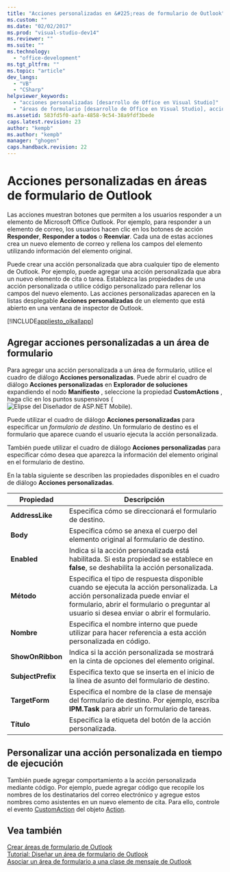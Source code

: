 ```yaml
---
title: "Acciones personalizadas en &#225;reas de formulario de Outlook"
ms.custom: ""
ms.date: "02/02/2017"
ms.prod: "visual-studio-dev14"
ms.reviewer: ""
ms.suite: ""
ms.technology: 
  - "office-development"
ms.tgt_pltfrm: ""
ms.topic: "article"
dev_langs: 
  - "VB"
  - "CSharp"
helpviewer_keywords: 
  - "acciones personalizadas [desarrollo de Office en Visual Studio]"
  - "áreas de formulario [desarrollo de Office en Visual Studio], acciones personalizadas"
ms.assetid: 583fd5f0-aafa-4858-9c54-38a9fdf3bede
caps.latest.revision: 23
author: "kempb"
ms.author: "kempb"
manager: "ghogen"
caps.handback.revision: 22
---
```

# Acciones personalizadas en &#225;reas de formulario de Outlook
  Las acciones muestran botones que permiten a los usuarios responder a un elemento de Microsoft Office Outlook.  Por ejemplo, para responder a un elemento de correo, los usuarios hacen clic en los botones de acción **Responder**, **Responder a todos** o **Reenviar**.  Cada una de estas acciones crea un nuevo elemento de correo y rellena los campos del elemento utilizando información del elemento original.  
  
 Puede crear una acción personalizada que abra cualquier tipo de elemento de Outlook.  Por ejemplo, puede agregar una acción personalizada que abra un nuevo elemento de cita o tarea.  Establezca las propiedades de una acción personalizada o utilice código personalizado para rellenar los campos del nuevo elemento.  Las acciones personalizadas aparecen en la listas desplegable **Acciones personalizadas** de un elemento que está abierto en una ventana de inspector de Outlook.  
  
 [!INCLUDE[appliesto_olkallapp](../vsto/includes/appliesto-olkallapp-md.md)]  
  
## Agregar acciones personalizadas a un área de formulario  
 Para agregar una acción personalizada a un área de formulario, utilice el cuadro de diálogo **Acciones personalizadas**.  Puede abrir el cuadro de diálogo **Acciones personalizadas** en **Explorador de soluciones** expandiendo el nodo **Manifiesto** , seleccione la propiedad **CustomActions** , haga clic en los puntos suspensivos \(![Elipse del Diseñador de ASP.NET Mobile](~/sharepoint/media/mwellipsis.gif "Elipse del Diseñador de ASP.NET Mobile")\).  
  
 Puede utilizar el cuadro de diálogo **Acciones personalizadas** para especificar un *formulario de destino*.  Un formulario de destino es el formulario que aparece cuando el usuario ejecuta la acción personalizada.  
  
 También puede utilizar el cuadro de diálogo **Acciones personalizadas** para especificar cómo desea que aparezca la información del elemento original en el formulario de destino.  
  
 En la tabla siguiente se describen las propiedades disponibles en el cuadro de diálogo **Acciones personalizadas**.  
  
|Propiedad|Descripción|  
|---------------|-----------------|  
|**AddressLike**|Especifica cómo se direccionará el formulario de destino.|  
|**Body**|Especifica cómo se anexa el cuerpo del elemento original al formulario de destino.|  
|**Enabled**|Indica si la acción personalizada está habilitada.  Si esta propiedad se establece en **false**, se deshabilita la acción personalizada.|  
|**Método**|Especifica el tipo de respuesta disponible cuando se ejecuta la acción personalizada.  La acción personalizada puede enviar el formulario, abrir el formulario o preguntar al usuario si desea enviar o abrir el formulario.|  
|**Nombre**|Especifica el nombre interno que puede utilizar para hacer referencia a esta acción personalizada en código.|  
|**ShowOnRibbon**|Indica si la acción personalizada se mostrará en la cinta de opciones del elemento original.|  
|**SubjectPrefix**|Especifica texto que se inserta en el inicio de la línea de asunto del formulario de destino.|  
|**TargetForm**|Especifica el nombre de la clase de mensaje del formulario de destino.  Por ejemplo, escriba **IPM.Task** para abrir un formulario de tareas.|  
|**Título**|Especifica la etiqueta del botón de la acción personalizada.|  
  
## Personalizar una acción personalizada en tiempo de ejecución  
 También puede agregar comportamiento a la acción personalizada mediante código.  Por ejemplo, puede agregar código que recopile los nombres de los destinatarios del correo electrónico y agregue estos nombres como asistentes en un nuevo elemento de cita.  Para ello, controle el evento [CustomAction](HV05247448) del objeto [Action](HV05247650).  
  
## Vea también  
 [Crear áreas de formulario de Outlook](../vsto/creating-outlook-form-regions.md)   
 [Tutorial: Diseñar un área de formulario de Outlook](../vsto/walkthrough-designing-an-outlook-form-region.md)   
 [Asociar un área de formulario a una clase de mensaje de Outlook](../vsto/associating-a-form-region-with-an-outlook-message-class.md)  
  
  